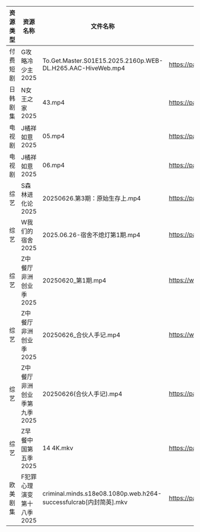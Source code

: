 | 资源类型 | 资源名称             | 文件名称                                                          | 分享链接                                 | 更新时间                |
| ---- | ---------------- | ------------------------------------------------------------- | ------------------------------------ | ------------------- |
| 付费短剧 | G攻略冷少主2025       | To.Get.Master.S01E15.2025.2160p.WEB-DL.H265.AAC-HiveWeb.mp4   | https://pan.quark.cn/s/1914edeeaf5d  | 2025-06-26 16:23:06 |
| 日韩剧集 | N女王之家2025        | 43.mp4                                                        | https://pan.quark.cn/s/a85463f38f49  | 2025-06-26 16:29:48 |
| 电视剧  | J橘祥如意2025        | 05.mp4                                                        | https://pan.quark.cn/s/e2931b477308  | 2025-06-26 16:26:20 |
| 电视剧  | J橘祥如意2025        | 06.mp4                                                        | https://pan.quark.cn/s/e2931b477308  | 2025-06-26 16:26:23 |
| 综艺   | S森林进化论2025       | 20250626.第3期：原始生存上.mp4                                        | https://pan.quark.cn/s/8327d6c716a3  | 2025-06-26 16:42:03 |
| 综艺   | W我们的宿舍2025       | 2025.06.26-宿舍不熄灯第1期.mp4                                       | https://pan.quark.cn/s/f9a388d84b7d  | 2025-06-26 16:42:42 |
| 综艺   | Z中餐厅非洲创业季2025    | 20250620_第1期.mp4                                              | https://www.alipan.com/s/MMWFugkNYtf | 2025-06-26 14:04:29 |
| 综艺   | Z中餐厅非洲创业季2025    | 20250626_合伙人手记.mp4                                            | https://www.alipan.com/s/MMWFugkNYtf | 2025-06-26 14:04:29 |
| 综艺   | Z中餐厅非洲创业季第九季2025 | 20250626(合伙人手记).mp4                                           | https://pan.quark.cn/s/b593f5a4180b  | 2025-06-26 16:43:09 |
| 综艺   | Z早餐中国第五季2025     | 14 4K.mkv                                                     | https://pan.quark.cn/s/8bf6a96b483b  | 2025-06-26 16:39:26 |
| 欧美剧集 | F犯罪心理演变第十八季2025  | criminal.minds.s18e08.1080p.web.h264-successfulcrab[内封简英].mkv | https://pan.quark.cn/s/38a701ac585c  | 2025-06-26 16:22:29 |
